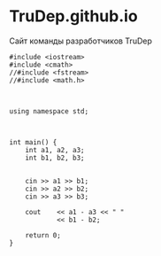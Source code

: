 # TruDep.github.io
Сайт команды разработчиков TruDep

```
#include <iostream>
#include <cmath>
//#include <fstream>
//#include <math.h>



using namespace std;



int main() {
	int a1, a2, a3;
	int b1, b2, b3;


	cin >> a1 >> b1;
	cin >> a2 >> b2;
	cin >> a3 >> b3;

	cout	<< a1 - a3 << " "
			<< b1 - b2;

	return 0;
}
```
